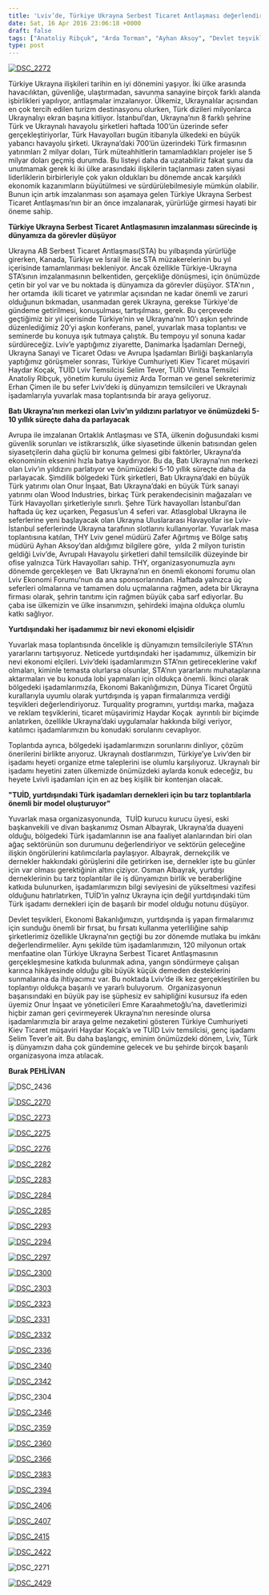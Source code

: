 ```yaml
---
title: 'Lviv’de, Türkiye Ukrayna Serbest Ticaret Antlaşması değerlendirildi, Burak Pehlivan'
date: Sat, 16 Apr 2016 23:06:18 +0000
draft: false
tags: ["Anatoliy Ribçuk", "Arda Torman", "Ayhan Aksoy", "Devlet teşvikleri", "Ekonomi", "Emre Karaahmetoğlu", "erhan çimen", "Genel", "Haydar Koçak", "Lviv", "Lviv Ekonomi Forumu", "Onur İnşaat", "Osman Albayrak", "Selim Tever", "Serbest Ticaret Antlaşması", "Temsilcisi", "TUİD (Türk Ukrayna İşadamları Derneği)", "turizm destinasyonu", "türk havayolları", "Türk sanayi yatırımı", "Türk ve Ukraynalı havayolu şirketleri", "Türkiye Ukrayna Serbest Ticaret Antlaşması", "Ukrayna", "Ukrayna Dış İlişkileri", "Ukrayna Türk Toplumu", "Vinitsa", "Vinitsa Temsilci", "Wood Industries", "Zafer Ağırtmış"]
type: post
---
```


[![DSC_2272](https://burakpehlivan.org/wp-content/uploads/2016/04/DSC_22721.jpg)](https://burakpehlivan.org/wp-content/uploads/2016/04/DSC_22721.jpg)

Türkiye Ukrayna ilişkileri tarihin en iyi dönemini yaşıyor. İki ülke arasında havacılıktan, güvenliğe, ulaştırmadan, savunma sanayine birçok farklı alanda işbirlikleri yapılıyor, antlaşmalar imzalanıyor. Ülkemiz, Ukraynalılar açısından en çok tercih edilen turizm destinasyonu olurken, Türk dizileri milyonlarca Ukraynalıyı ekran başına kitliyor. İstanbul’dan, Ukrayna’nın 8 farklı şehrine Türk ve Ukraynalı havayolu şirketleri haftada 100’ün üzerinde sefer gerçekleştiriyorlar, Türk Havayolları bugün itibarıyla ülkedeki en büyük yabancı havayolu şirketi. Ukrayna’daki 700’ün üzerindeki Türk firmasının yatırımları 2 milyar doları, Türk müteahhitlerin tamamladıkları projeler ise 5 milyar doları geçmiş durumda. Bu listeyi daha da uzatabiliriz fakat şunu da unutmamak gerek ki iki ülke arasındaki ilişkilerin taçlanması zaten siyasi liderliklerin birbirleriyle çok yakın oldukları bu dönemde ancak karşılıklı ekonomik kazanımların büyütülmesi ve sürdürülebilmesiyle mümkün olabilir. Bunun için artık imzalanması son aşamaya gelen Türkiye Ukrayna Serbest Ticaret Antlaşması’nın bir an önce imzalanarak, yürürlüğe girmesi hayati bir öneme sahip.

**Türkiye Ukrayna Serbest Ticaret Antlaşmasının imzalanması sürecinde iş dünyamıza da görevler düşüyor**

Ukrayna AB Serbest Ticaret Antlaşması(STA) bu yılbaşında yürürlüğe girerken, Kanada, Türkiye ve İsrail ile ise STA müzakerelerinin bu yıl içerisinde tamamlanması bekleniyor. Ancak özellikle Türkiye-Ukrayna STA’sının imzalanmasının belkentiden, gerçekliğe dönüşmesi, için önümüzde çetin bir yol var ve bu noktada iş dünyamıza da görevler düşüyor. STA'nın , her ortamda  ikili ticaret ve yatırımlar açısından ne kadar önemli ve zaruri olduğunun bıkmadan, usanmadan gerek Ukrayna, gerekse Türkiye'de gündeme getirilmesi, konuşulması, tartışılması, gerek. Bu çerçevede geçtiğimiz bir yıl içerisinde Türkiye’nin ve Ukrayna’nın 10’ı aşkın şehrinde düzenlediğimiz 20’yi aşkın konferans, panel, yuvarlak masa toplantısı ve seminerde bu konuya ışık tutmaya çalıştık. Bu tempoyu yıl sonuna kadar sürdüreceğiz. Lviv’e yaptığımız ziyarette, Danimarka İşadamları Derneği, Ukrayna Sanayi ve Ticaret Odası ve Avrupa İşadamları Birliği başkanlarıyla yaptığımız görüşmeler sonrası, Türkiye Cumhuriyeti Kiev Ticaret müşaviri Haydar Koçak, TUİD Lviv Temsilcisi Selim Tever, TUİD Vinitsa Temsilci Anatoliy Ribçuk, yönetim kurulu üyemiz Arda Torman ve genel sekreterimiz Erhan Çimen ile bu sefer Lviv’deki iş dünyamızın temsilcileri ve Ukraynalı işadamlarıyla yuvarlak masa toplantısında bir araya geliyoruz.

**Batı Ukrayna’nın merkezi olan Lviv’ın yıldızını parlatıyor ve önümüzdeki 5-10 yıllık süreçte daha da parlayacak** 

Avrupa ile imzalanan Ortaklık Antlaşması ve STA, ülkenin doğusundaki kısmi güvenlik sorunları ve istikrarsızlık, ülke siyasetinde ülkenin batısından gelen siyasetçilerin daha güçlü bir konuma gelmesi gibi faktörler, Ukrayna’da ekonominin eksenini hızla batıya kaydırıyor. Bu da, Batı Ukrayna’nın merkezi olan Lviv’ın yıldızını parlatıyor ve önümüzdeki 5-10 yıllık süreçte daha da parlayacak. Şimdilik bölgedeki Türk şirketleri, Batı Ukrayna’daki en büyük Türk yatırımı olan Onur İnşaat, Batı Ukrayna’daki en büyük Türk sanayi yatırımı olan Wood Industries, birkaç Türk perakendecisinin mağazaları ve Türk Havayolları şirketleriyle sınırlı. Şehre Türk havayolları İstanbul’dan haftada üç kez uçarken, Pegasus’un 4 seferi var. Atlasglobal Ukrayna ile seferlerine yeni başlayacak olan Ukrayna Uluslararası Havayollar ise Lviv-İstanbul seferlerinde Ukrayna tarafının slotlarını kullanıyorlar. Yuvarlak masa toplantısına katılan, THY Lviv genel müdürü Zafer Ağırtmış ve Bölge satış müdürü Ayhan Aksoy’dan aldığımız bilgilere göre,  yılda 2 milyon turistin geldiği Lviv’de, Avrupalı Havayolu şirketleri dahil temsilcilik düzeyinde bir ofise yalnızca Türk Havayolları sahip. THY, organizasyonumuzla aynı dönemde gerçekleşen ve  Batı Ukrayna’nın en önemli ekonomi forumu olan Lviv Ekonomi Forumu’nun da ana sponsorlarından. Haftada yalnızca üç seferleri olmalarına ve tamamen dolu uçmalarına rağmen,  adeta bir Ukrayna firması olarak, şehrin tanıtımı için rağmen büyük çaba sarf ediyorlar. Bu çaba ise ülkemizin ve ülke insanımızın, şehirdeki imajına oldukça olumlu katkı sağlıyor.

**Yurtdışındaki her işadamımız bir nevi ekonomi elçisidir**

Yuvarlak masa toplantısında öncelikle iş dünyamızın temsilcileriyle STA’nın yararlarını tartışıyoruz. Neticede yurtdışındaki her işadamımız, ülkemizin bir nevi ekonomi elçileri. Lviv’deki işadamlarımızın STA’nın getireceklerine vakıf olmaları, kiminle temasta olurlarsa olsunlar, STA’nın yararlarını muhataplarına aktarmaları ve bu konuda lobi yapmaları için oldukça önemli. İkinci olarak bölgedeki işadamlarımızıla, Ekonomi Bakanlığımızın, Dünya Ticaret Örgütü kurallarıyla uyumlu olarak yurtdışında iş yapan firmalarımıza verdiği teşvikleri değerlendiriyoruz. Turquality programını, yurtdışı marka, mağaza ve reklam teşviklerini, ticaret müşavirimiz Haydar Koçak  ayrıntılı bir biçimde anlatırken, özellikle Ukrayna’daki uygulamalar hakkında bilgi veriyor, katılımcı işadamlarımızın bu konudaki sorularını cevaplıyor.

Toplantıda ayrıca, bölgedeki işadamlarımızın sorunlarını dinliyor, çözüm önerilerini birlikte arıyoruz. Ukraynalı dostlarımızın, Türkiye’ye Lviv’den bir işadamı heyeti organize etme taleplerini ise olumlu karşılıyoruz. Ukraynalı bir işadamı heyetini zaten ülkemizde önümüzdeki aylarda konuk edeceğiz, bu heyete Lvivli işadamları için en az beş kişilik bir kontenjan olacak.

**"TUİD, yurtdışındaki Türk işadamları dernekleri için bu tarz toplantılarla önemli bir model oluşturuyor"**

Yuvarlak masa organizasyonunda,  TUİD kurucu kurucu üyesi, eski başkanvekili ve divan başkanımız Osman Albayrak, Ukrayna’da duayeni olduğu, bölgedeki Türk işadamlarının ise ana faaliyet alanlarından biri olan ağaç sektörünün son durumunu değerlendiriyor ve sektörün geleceğine ilişkin öngörülerini katılımcılarla paylaşıyor. Albayrak, dernekçilik ve dernekler hakkındaki görüşlerini dile getirirken ise, dernekler işte bu günler için var olması gerektiğinin altını çiziyor. Osman Albayrak, yurtdışı derneklerinin bu tarz toplantılar ile iş dünyamızın birlik ve beraberliğine katkıda bulunurken, işadamlarımızın bilgi seviyesini de yükseltmesi vazifesi olduğunu hatırlatırken, TUİD’in yalnız Ukrayna için değil yurtdışındaki tüm Türk işadamı dernekleri için de başarılı bir model olduğu notunu düşüyor.

Devlet teşvikleri, Ekonomi Bakanlığımızın, yurtdışında iş yapan firmalarımız için sunduğu önemli bir fırsat, bu fırsatı kullanma yeterliliğine sahip şirketlerimiz özellikle Ukrayna’nın geçtiği bu zor dönemde mutlaka bu imkânı değerlendirmeliler. Aynı şekilde tüm işadamlarımızın, 120 milyonun ortak menfaatine olan Türkiye Ukrayna Serbest Ticaret Antlaşmasının gerçekleşmesine katkıda bulunmak adına, yangın söndürmeye çalışan karınca hikâyesinde olduğu gibi büyük küçük demeden desteklerini  sunmalarına da ihtiyacımız var. Bu noktada Lviv’de ilk kez gerçekleştirilen bu toplantıyı oldukça başarılı ve yararlı buluyorum.  Organizasyonun başarısındaki en büyük pay ise şüphesiz ev sahipliğini kusursuz ifa eden üyemiz Onur İnşaat ve yöneticileri Emre Karaahmetoğlu’na, davetlerimizi hiçbir zaman geri çevirmeyerek Ukrayna’nın neresinde olursa işadamlarımızla bir araya gelme nezaketini gösteren Türkiye Cumhuriyeti Kiev Ticaret müşaviri Haydar Koçak’a ve TUİD Lviv temsilcisi, genç işadamı Selim Tever’e ait. Bu daha başlangıç, eminim önümüzdeki dönem, Lviv, Türk iş dünyamızın daha çok gündemine gelecek ve bu şehirde birçok başarılı organizasyona imza atılacak.

**Burak PEHLİVAN**

![DSC_2436](https://burakpehlivan.org/wp-content/uploads/2016/04/DSC_2436.jpg)

[![DSC_2270](https://burakpehlivan.org/wp-content/uploads/2016/04/DSC_2270.jpg)](https://burakpehlivan.org/wp-content/uploads/2016/04/DSC_2270.jpg)

[![DSC_2273](https://burakpehlivan.org/wp-content/uploads/2016/04/DSC_2273.jpg)](https://burakpehlivan.org/wp-content/uploads/2016/04/DSC_2273.jpg)

[![DSC_2275](https://burakpehlivan.org/wp-content/uploads/2016/04/DSC_2275.jpg)](https://burakpehlivan.org/wp-content/uploads/2016/04/DSC_2275.jpg)

[![DSC_2276](https://burakpehlivan.org/wp-content/uploads/2016/04/DSC_2276.jpg)](https://burakpehlivan.org/wp-content/uploads/2016/04/DSC_2276.jpg)

[![DSC_2282](https://burakpehlivan.org/wp-content/uploads/2016/04/DSC_2282.jpg)](https://burakpehlivan.org/wp-content/uploads/2016/04/DSC_2282.jpg)

[![DSC_2283](https://burakpehlivan.org/wp-content/uploads/2016/04/DSC_2283.jpg)](https://burakpehlivan.org/wp-content/uploads/2016/04/DSC_2283.jpg)

[![DSC_2284](https://burakpehlivan.org/wp-content/uploads/2016/04/DSC_2284.jpg)](https://burakpehlivan.org/wp-content/uploads/2016/04/DSC_2284.jpg)

[![DSC_2285](https://burakpehlivan.org/wp-content/uploads/2016/04/DSC_2285.jpg)](https://burakpehlivan.org/wp-content/uploads/2016/04/DSC_2285.jpg)

[![DSC_2293](https://burakpehlivan.org/wp-content/uploads/2016/04/DSC_2293.jpg)](https://burakpehlivan.org/wp-content/uploads/2016/04/DSC_2293.jpg)

[![DSC_2294](https://burakpehlivan.org/wp-content/uploads/2016/04/DSC_2294.jpg)](https://burakpehlivan.org/wp-content/uploads/2016/04/DSC_2294.jpg)

[![DSC_2297](https://burakpehlivan.org/wp-content/uploads/2016/04/DSC_2297.jpg)](https://burakpehlivan.org/wp-content/uploads/2016/04/DSC_2297.jpg)

[![DSC_2300](https://burakpehlivan.org/wp-content/uploads/2016/04/DSC_2300.jpg)](https://burakpehlivan.org/wp-content/uploads/2016/04/DSC_2300.jpg)

[![DSC_2303](https://burakpehlivan.org/wp-content/uploads/2016/04/DSC_2303.jpg)](https://burakpehlivan.org/wp-content/uploads/2016/04/DSC_2303.jpg)

[![DSC_2323](https://burakpehlivan.org/wp-content/uploads/2016/04/DSC_2323.jpg)](https://burakpehlivan.org/wp-content/uploads/2016/04/DSC_2323.jpg)

[![DSC_2331](https://burakpehlivan.org/wp-content/uploads/2016/04/DSC_2331.jpg)](https://burakpehlivan.org/wp-content/uploads/2016/04/DSC_2331.jpg)

[![DSC_2332](https://burakpehlivan.org/wp-content/uploads/2016/04/DSC_2332.jpg)](https://burakpehlivan.org/wp-content/uploads/2016/04/DSC_2332.jpg)

[![DSC_2336](https://burakpehlivan.org/wp-content/uploads/2016/04/DSC_2336.jpg)](https://burakpehlivan.org/wp-content/uploads/2016/04/DSC_2336.jpg)

[![DSC_2340](https://burakpehlivan.org/wp-content/uploads/2016/04/DSC_2340.jpg)](https://burakpehlivan.org/wp-content/uploads/2016/04/DSC_2340.jpg)

[![DSC_2342](https://burakpehlivan.org/wp-content/uploads/2016/04/DSC_2342.jpg)](https://burakpehlivan.org/wp-content/uploads/2016/04/DSC_2342.jpg)

![DSC_2304](https://burakpehlivan.org/wp-content/uploads/2016/04/DSC_2304.jpg)

[![DSC_2346](https://burakpehlivan.org/wp-content/uploads/2016/04/DSC_2346.jpg)](https://burakpehlivan.org/wp-content/uploads/2016/04/DSC_2346.jpg)

[![DSC_2359](https://burakpehlivan.org/wp-content/uploads/2016/04/DSC_2359.jpg)](https://burakpehlivan.org/wp-content/uploads/2016/04/DSC_2359.jpg)

[![DSC_2360](https://burakpehlivan.org/wp-content/uploads/2016/04/DSC_2360.jpg)](https://burakpehlivan.org/wp-content/uploads/2016/04/DSC_2360.jpg)

[![DSC_2366](https://burakpehlivan.org/wp-content/uploads/2016/04/DSC_2366.jpg)](https://burakpehlivan.org/wp-content/uploads/2016/04/DSC_2366.jpg)

[![DSC_2383](https://burakpehlivan.org/wp-content/uploads/2016/04/DSC_2383.jpg)](https://burakpehlivan.org/wp-content/uploads/2016/04/DSC_2383.jpg)

[![DSC_2394](https://burakpehlivan.org/wp-content/uploads/2016/04/DSC_2394.jpg)](https://burakpehlivan.org/wp-content/uploads/2016/04/DSC_2394.jpg)

[![DSC_2406](https://burakpehlivan.org/wp-content/uploads/2016/04/DSC_2406.jpg)](https://burakpehlivan.org/wp-content/uploads/2016/04/DSC_2406.jpg)

[![DSC_2407](https://burakpehlivan.org/wp-content/uploads/2016/04/DSC_2407.jpg)](https://burakpehlivan.org/wp-content/uploads/2016/04/DSC_2407.jpg)

[![DSC_2415](https://burakpehlivan.org/wp-content/uploads/2016/04/DSC_2415.jpg)](https://burakpehlivan.org/wp-content/uploads/2016/04/DSC_2415.jpg)

[![DSC_2422](https://burakpehlivan.org/wp-content/uploads/2016/04/DSC_2422.jpg)](https://burakpehlivan.org/wp-content/uploads/2016/04/DSC_2422.jpg)

![DSC_2271](https://burakpehlivan.org/wp-content/uploads/2016/04/DSC_2271.jpg)

[![DSC_2429](https://burakpehlivan.org/wp-content/uploads/2016/04/DSC_2429.jpg)](https://burakpehlivan.org/wp-content/uploads/2016/04/DSC_2429.jpg)

 

